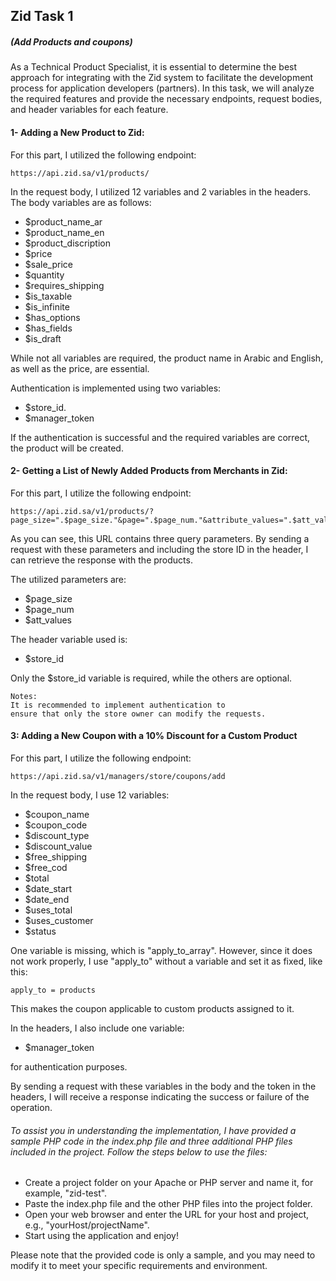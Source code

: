 ## Zid Task 1 
##### (Add Products and coupons)
As a Technical Product Specialist, it is essential to determine the best approach for integrating with the Zid system to facilitate the development process for application developers (partners). In this task, we will analyze the required features and provide the necessary endpoints, request bodies, and header variables for each feature.

#### 1- Adding a New Product to Zid:
 
For this part, I utilized the following endpoint:

    https://api.zid.sa/v1/products/

In the request body, I utilized 12 variables and 2 variables in the headers. The body variables are as follows:


* $product_name_ar 
* $product_name_en 
* $product_discription 
* $price 
* $sale_price 
* $quantity 
* $requires_shipping
* $is_taxable
* $is_infinite 
* $has_options 
* $has_fields
* $is_draft

While not all variables are required, the product name in Arabic and English, as well as the price, are essential.

Authentication is implemented using two variables:

* $store_id.
* $manager_token

If the authentication is successful and the required variables are correct, the product will be created.

#### 2- Getting a List of Newly Added Products from Merchants in Zid:

For this part, I utilize the following endpoint:

    https://api.zid.sa/v1/products/?page_size=".$page_size."&page=".$page_num."&attribute_values=".$att_values

As you can see, this URL contains three query parameters. By sending a request with these parameters and including the store ID in the header, I can retrieve the response with the products.

The utilized parameters are:

* $page_size
* $page_num
* $att_values

The header variable used is:

* $store_id

Only the $store_id variable is required, while the others are optional.

    Notes:
    It is recommended to implement authentication to
    ensure that only the store owner can modify the requests.


#### 3: Adding a New Coupon with a 10% Discount for a Custom Product

For this part, I utilize the following endpoint:

    https://api.zid.sa/v1/managers/store/coupons/add

In the request body, I use 12 variables:

* $coupon_name 
* $coupon_code 
* $discount_type 
* $discount_value 
* $free_shipping 
* $free_cod
* $total 
* $date_start
* $date_end 
* $uses_total 
* $uses_customer 
* $status 

One variable is missing, which is "apply_to_array". However, since it does not work properly, I use "apply_to" without a variable and set it as fixed, like this:

    apply_to = products

This makes the coupon applicable to custom products assigned to it.

In the headers, I also include one variable:

* $manager_token

for authentication purposes.

By sending a request with these variables in the body and the token in the headers, I will receive a response indicating the success or failure of the operation.

###### To assist you in understanding the implementation, I have provided a sample PHP code in the index.php file and three additional PHP files included in the project. Follow the steps below to use the files:

* Create a project folder on your Apache or PHP server and name it, for example, "zid-test".
* Paste the index.php file and the other PHP files into the project folder.
* Open your web browser and enter the URL for your host and project, e.g., "yourHost/projectName".
* Start using the application and enjoy!

Please note that the provided code is only a sample, and you may need to modify it to meet your specific requirements and environment.